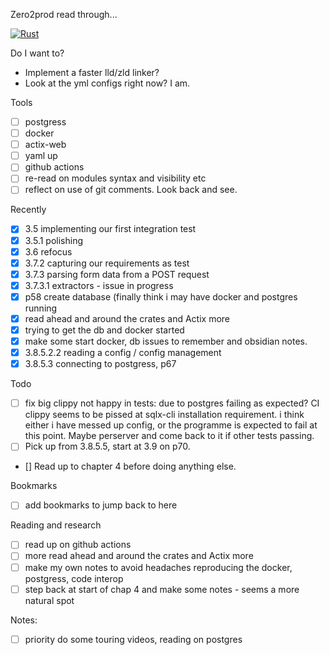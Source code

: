 Zero2prod read through... 

[![Rust](https://github.com/leshec/zero2prod/actions/workflows/general.yml/badge.svg)](https://github.com/leshec/zero2prod/actions/workflows/general.yml)

Do I want to? 
- Implement a faster lld/zld linker?  
- Look at the yml configs right now? I am. 

Tools
- [ ] postgress
- [ ] docker
- [ ] actix-web
- [ ] yaml up
- [ ] github actions
- [ ] re-read on modules syntax and visibility etc
- [ ] reflect on use of git comments. Look back and see.  

Recently
- [x] 3.5 implementing our first integration test
- [x] 3.5.1 polishing
- [x] 3.6 refocus
- [x] 3.7.2 capturing our requirements as test
- [x] 3.7.3 parsing form data from a POST request
- [x] 3.7.3.1 extractors - issue in progress
- [x] p58 create database (finally think i may have docker and postgres running
- [x] read ahead and around the crates and Actix more 
- [x] trying to get the db and docker started
- [x] make some start docker, db issues to remember and obsidian notes.
- [x] 3.8.5.2.2 reading a config / config management
- [x] 3.8.5.3 connecting to postgress, p67

Todo
- [ ] fix big clippy not happy in tests:
due to postgres failing as expected?
CI clippy seems to be pissed at sqlx-cli installation requirement.
i think either i have messed up config, or the programme is expected to
fail at this point. Maybe perserver and come back to it if other tests passing. 
- [ ] Pick up from 3.8.5.5, start at 3.9 on p70. 
- [] Read up to chapter 4 before doing anything else.

Bookmarks
- [ ] add bookmarks to jump back to here

Reading and research
- [ ] read up on github actions
- [ ] more read ahead and around the crates and Actix more 
- [ ] make my own notes to avoid headaches reproducing the docker, postgress, code interop
- [ ] step back at start of chap 4 and make some notes - seems a more natural spot

Notes:
- [ ] priority do some touring videos, reading on postgres 

